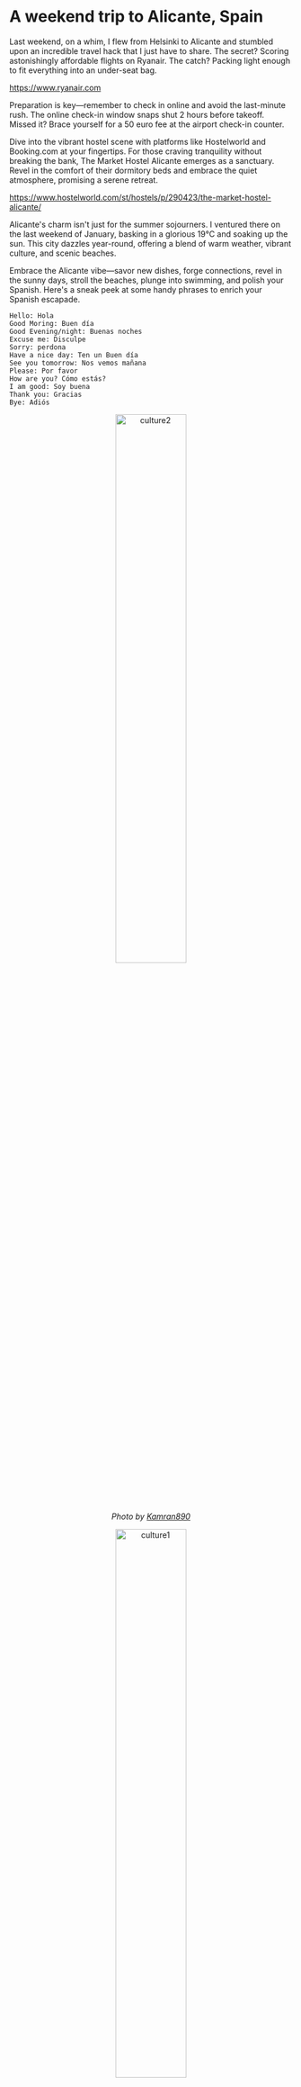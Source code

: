 # A weekend trip to Alicante, Spain

Last weekend, on a whim, I flew from Helsinki to Alicante and stumbled upon an incredible travel hack that I just have to share. The secret? Scoring astonishingly affordable flights on Ryanair. The catch? Packing light enough to fit everything into an under-seat bag.

https://www.ryanair.com

Preparation is key—remember to check in online and avoid the last-minute rush. The online check-in window snaps shut 2 hours before takeoff. Missed it? Brace yourself for a 50 euro fee at the airport check-in counter.

Dive into the vibrant hostel scene with platforms like Hostelworld and Booking.com at your fingertips. For those craving tranquility without breaking the bank, The Market Hostel Alicante emerges as a sanctuary. Revel in the comfort of their dormitory beds and embrace the quiet atmosphere, promising a serene retreat.

https://www.hostelworld.com/st/hostels/p/290423/the-market-hostel-alicante/

Alicante's charm isn't just for the summer sojourners. I ventured there on the last weekend of January, basking in a glorious 19°C and soaking up the sun. This city dazzles year-round, offering a blend of warm weather, vibrant culture, and scenic beaches.

Embrace the Alicante vibe—savor new dishes, forge connections, revel in the sunny days, stroll the beaches, plunge into swimming, and polish your Spanish. Here's a sneak peek at some handy phrases to enrich your Spanish escapade.
```
Hello: Hola
Good Moring: Buen día
Good Evening/night: Buenas noches
Excuse me: Disculpe
Sorry: perdona
Have a nice day: Ten un Buen día
See you tomorrow: Nos vemos mañana
Please: Por favor
How are you? Cómo estás?
I am good: Soy buena
Thank you: Gracias
Bye: Adiós
```

<p align="center">
  <img src="../images/blog/alicante/alicante1.JPEG" style="width:50%;" alt="culture2"/><br>
  <i class="photo-credit">Photo by <a href="https://kamran890.github.io">Kamran890</a></i>
</p>
<p align="center">
  <img src="../images/blog/alicante/alicante2.JPEG" style="width:50%;" alt="culture1"/><br>
  <i class="photo-credit">Photo by <a href="https://kamran890.github.io">Kamran890</a></i>
</p>
<p align="center">
  <img src="../images/blog/alicante/alicante3.JPEG" style="width:50%;" alt="library"/><br>
  <i class="photo-credit">Photo by <a href="https://kamran890.github.io">Kamran890</a></i>
</p>
<p align="center">
  <img src="../images/blog/alicante/alicante4.JPEG" style="width:50%;" alt="library"/><br>
  <i class="photo-credit">Photo by <a href="https://kamran890.github.io">Kamran890</a></i>
</p>
